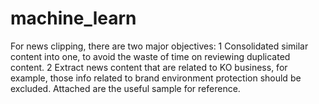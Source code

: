 # machine_learn
For news clipping, there are two major objectives:
1 Consolidated similar content into one, to avoid the waste of time on reviewing duplicated content.
2 Extract news content that are related to KO business, for example, those info related to brand environment protection should be excluded.
Attached are the useful sample for reference.
